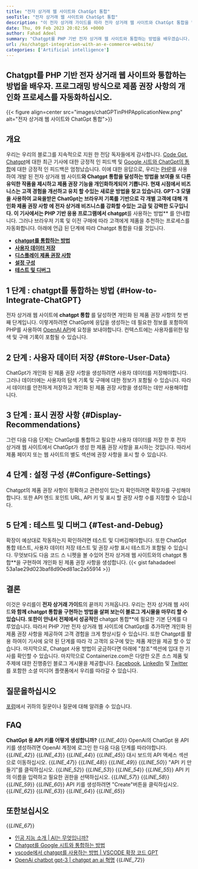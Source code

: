 ```yaml
---
title: "전자 상거래 웹 사이트와 ChatGpt 통합" 
seoTitle: "전자 상거래 웹 사이트와 ChatGpt 통합" 
description: "이 전자 상거래 가이드를 따라 전자 상거래 웹 사이트와 ChatGpt 통합을 달성하여 개인화 된 제품 권장 사항을 작성하는 방법을 알아보십시오." 
date: Thu, 09 Feb 2023 20:02:56 +0000
author: Fahad Adeel
summary: "Chatgpt를 PHP 기반 전자 상거래 웹 사이트와 통합하는 방법을 배우겠습니다. 프로그래밍 방식으로 제품 권장 사항의 개인화 프로세스를 자동화하십시오." 
url: /ko/chatgpt-integration-with-an-e-commerce-website/
categories: ['Artificial intelligence']
---
```


## Chatgpt를 PHP 기반 전자 상거래 웹 사이트와 통합하는 방법을 배우자. 프로그래밍 방식으로 제품 권장 사항의 개인화 프로세스를 자동화하십시오.

{{< figure align=center src="images/chatGPTinPHPApplicationNew.png" alt="전자 상거래 웹 사이트와 ChatGpt 통합">}}


## 개요
우리는 우리의 블로그를 지속적으로 지원 한 전담 독자들에게 감사합니다. [Code Gpt][1], [Chatgpt][2]에 대한 최근 기사에 대한 긍정적 인 피드백 및 [Google 시트와 ChatGpt의 통합][3]에 대한 긍정적 인 피드백은 엄청났습니다. 이에 대한 응답으로, 우리는 [PHP][4]를 사용하여 개발 된 전자 상거래 웹 사이트**와 Chatgpt 통합을 달성하는 방법을 보여줄 또 다른 유익한 작품을 제시하고 제품 권장 기능을 개인화하게되어 기쁩니다.
현재 시점에서 비즈니스는 고객 경험을 개선하고 유치 할 수있는 새로운 방법을 찾고 있습니다. GPT-3 모델을 사용하여 교육을받은 ChatGpt는 **브라우저 기록**를 기반으로 각 개별 고객에 대해 **개인화 제품 권장 사항** 에 전자 상거래 비즈니스를 강화할 수있는 고급 및 강력한 도구입니다. 이 기사에서는 PHP 기반 응용 프로그램에서 chatgpt**를 사용하는 방법** 를 안내합니다. 그러나 브라우저 기록 및 이전 구매에 따라 고객에게 제품을 추천하는 프로세스를 자동화합니다.
아래에 언급 된 단계에 따라 Chatgpt 통합을 다룰 것입니다.
* [ **chatgpt를 통합하는 방법** ][5]
* [ **사용자 데이터 저장** ][6]
* [ **디스플레이 제품 권장 사항** ][7]
* [ **설정 구성** ][8]
* [ **테스트 및 디버그** ][9]

## 1 단계 : chatgpt를 통합하는 방법 {#How-to-Integrate-ChatGPT}

전자 상거래 웹 사이트에 **chatgpt 통합** 를 달성하면 개인화 된 제품 권장 사항의 첫 번째 단계입니다. 이렇게하려면 ChatGpt에 응답을 생성하는 데 필요한 정보를 포함하여 PHP를 사용하여 [OpenAI API][10]에 요청을 보내야합니다. 컨텍스트에는 사용자를위한 탐색 및 구매 기록이 포함될 수 있습니다.

## 2 단계 : 사용자 데이터 저장 {#Store-User-Data}

ChatGpt가 개인화 된 제품 권장 사항을 생성하려면 사용자 데이터를 저장해야합니다. 그러나 데이터에는 사용자의 탐색 기록 및 구매에 대한 정보가 포함될 수 있습니다. 따라서 데이터를 안전하게 저장하고 개인화 된 제품 권장 사항을 생성하는 데만 사용해야합니다.

## 3 단계 : 표시 권장 사항 {#Display-Recommendations}

그런 다음 다음 단계는 ChatGpt를 통합하고 필요한 사용자 데이터를 저장 한 후 전자 상거래 웹 사이트에서 ChatGpt가 생성 한 제품 권장 사항을 표시하는 것입니다. 따라서 제품 페이지 또는 웹 사이트의 별도 섹션에 권장 사항을 표시 할 수 있습니다.

## 4 단계 : 설정 구성 {#Configure-Settings}

Chatgpt의 제품 권장 사항이 정확하고 관련성이 있는지 확인하려면 확장자를 구성해야합니다. 또한 API 엔드 포인트 URL, API 키 및 표시 할 권장 사항 수를 지정할 수 있습니다.

## 5 단계 : 테스트 및 디버그 {#Test-and-Debug}

확장이 예상대로 작동하는지 확인하려면 테스트 및 디버깅해야합니다. 또한 ChatGpt 통합 테스트, 사용자 데이터 저장 테스트 및 권장 사항 표시 테스트가 포함될 수 있습니다.
무엇보다도 다음 코드 스 니펫을 볼 수있어 전자 상거래 웹 사이트와의 chatgpt 통합**을 구현하여 개인화 된 제품 권장 사항을 생성합니다.
{{< gist fahadadeel 53a1ae29d023baf8d90ed81ac2a55914 >}}

## 결론
이것은 우리를이 **전자 상거래 가이드**의 끝까지 가져옵니다. 우리는 전자 상거래 웹 사이트**와 함께 chatgpt 통합을 구현하는 방법을 살펴 보는이 블로그 게시물을 마무리 할 수 ​​있습니다. 또한이 안내서 전체에서 성공적인** chatgpt 통합**에 필요한 기본 단계를 다루었습니다. 따라서 PHP 기반 전자 상거래 웹 사이트에 ChatGpt를 추가하면 개인화 된 제품 권장 사항을 제공하여 고객 경험을 크게 향상시킬 수 있습니다. 또한 Chatgpt를 활용 하여이 기사에 요약 된 단계를 따라 각 고객의 요구에 맞는 제품 제안을 제공 할 수 있습니다. 마지막으로, Chatgpt 사용 방법이 궁금하다면 아래에 "참조"섹션에 입대 한 기사를 확인할 수 있습니다.
마지막으로 Containerize.com은 다양한 오픈 소스 제품 및 주제에 대한 진행중인 블로그 게시물을 제공합니다. [Facebook][11], [LinkedIn][12] 및 [Twitter][13]를 포함한 소셜 미디어 플랫폼에서 우리를 따라갈 수 있습니다.

## 질문을하십시오
[포럼][14]에서 귀하의 질문이나 질문에 대해 알려줄 수 있습니다.

## FAQ
**ChatGpt 용 API 키를 어떻게 생성합니까?** 
{{_LINE_40_}}
  OpenAi의 ChatGpt 용 API 키를 생성하려면 OpenAI 계정에 로그인 한 다음 다음 단계를 따라야합니다.
{{_LINE_42_}}
{{_LINE_43_}}
{{_LINE_44_}}
{{_LINE_45_}}
      대시 보드의 API 액세스 섹션으로 이동하십시오.
{{_LINE_47_}}
{{_LINE_48_}}
{{_LINE_49_}}
{{_LINE_50_}}
      "API 키 만들기"를 클릭하십시오.
{{_LINE_52_}}
{{_LINE_53_}}
{{_LINE_54_}}
{{_LINE_55_}}
      API 키의 이름을 입력하고 필요한 권한을 선택하십시오.
{{_LINE_57_}}
{{_LINE_58_}}
{{_LINE_59_}}
{{_LINE_60_}}
      API 키를 생성하려면 "Create"버튼을 클릭하십시오.
{{_LINE_62_}}
{{_LINE_63_}}
{{_LINE_64_}}
{{_LINE_65_}}

## 또한보십시오
{{_LINE_67_}}
  * [인공 지능 소개 | AI는 무엇입니까?][15]
  * [Chatgpt를 Google 시트와 통합하는 방법][3]
  * [vscode에서 chatgpt를 사용하는 방법 | VSCODE 확장 코드 GPT][1]
  * [OpenAi chatbot gpt-3 | chatgpt an ai 혁명][2]
{{_LINE_72_}}



[1]: https://blog.containerize.com/artificial-intelligence/how-to-use-chatgpt-in-vscode-the-vscode-extension-codegpt/
[2]: https://blog.containerize.com/artificial-intelligence/what-is-openai-chatbot-gpt-3-chatgpt-an-ai-revolution/
[3]: https://blog.containerize.com/artificial-intelligence/integrate-chatgpt-with-google-sheets/
[4]: https://www.php.net/
[5]: #How-to-Integrate-ChatGPT
[6]: #Store-User-Data
[7]: #Display-Recommendations
[8]: #Configure-Settings
[9]: #Test-and-Debug
[10]: https://platform.openai.com/account/api-keys
[11]: https://web.facebook.com/containerize
[12]: https://www.linkedin.com/company/containerize/
[13]: https://twitter.com/containerize_co
[14]: https://forum.containerize.com/
[15]: https://blog.containerize.com/artificial-intelligence/an-introduction-to-artificial-intelligence-what-is-ai/
